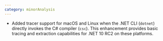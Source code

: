 ```yaml
---
category: minorAnalysis
---
```

* Added tracer support for macOS and Linux when the .NET CLI (`dotnet`) directly invokes the C# compiler (`csc`). This enhancement provides basic tracing and extraction capabilities for .NET 10 RC2 on these platforms.
